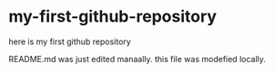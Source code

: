# my-first-github-repository
here is my first github repository

README.md was just edited manaally. this file was modefied locally.
